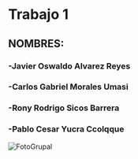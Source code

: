 # Trabajo 1

## NOMBRES:
### -Javier Oswaldo Alvarez Reyes
### -Carlos Gabriel Morales Umasi
### -Rony Rodrigo Sicos Barrera
### -Pablo Cesar Yucra Ccolqque
 
![FotoGrupal](https://user-images.githubusercontent.com/40539959/188540625-919aa182-3fe5-4984-97ce-c8ba9bc46c0c.png)

